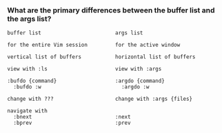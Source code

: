 
### What are the primary differences between the buffer list and the args list?

    buffer list                        args list

    for the entire Vim session         for the active window

    vertical list of buffers           horizontal list of buffers

    view with :ls                      view with :args

    :bufdo {command}                   :argdo {command} 
      :bufdo :w                          :argdo :w

    change with ???                    change with :args {files}

    navigate with                      
      :bnext                           :next
      :bprev                           :prev
